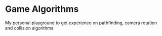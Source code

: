 # Game Algorithms
My personal playground to get experience on pathfinding, camera rotation and collision algorithms
